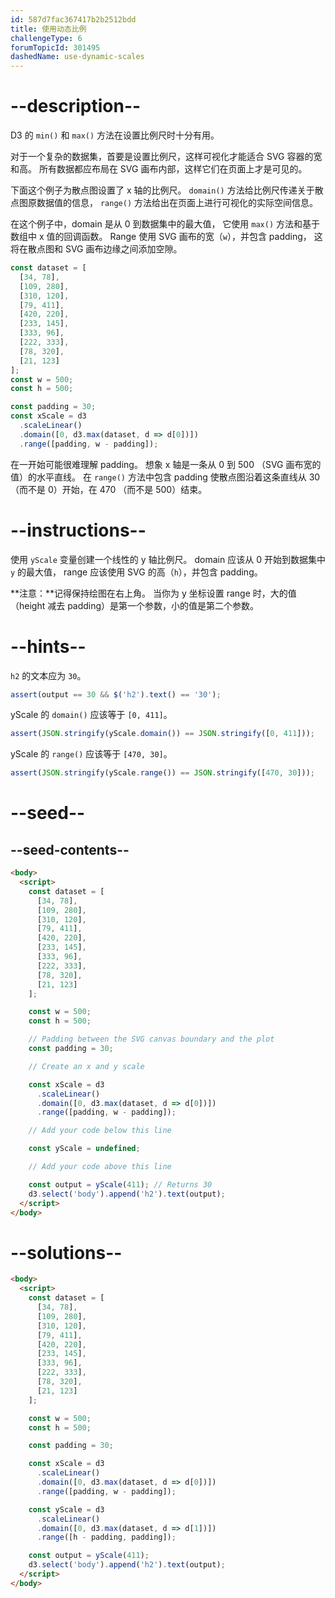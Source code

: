 ```yaml
---
id: 587d7fac367417b2b2512bdd
title: 使用动态比例
challengeType: 6
forumTopicId: 301495
dashedName: use-dynamic-scales
---
```


# --description--

D3 的 `min()` 和 `max()` 方法在设置比例尺时十分有用。

对于一个复杂的数据集，首要是设置比例尺，这样可视化才能适合 SVG 容器的宽和高。 所有数据都应布局在 SVG 画布内部，这样它们在页面上才是可见的。

下面这个例子为散点图设置了 x 轴的比例尺。 `domain()` 方法给比例尺传递关于散点图原数据值的信息， `range()` 方法给出在页面上进行可视化的实际空间信息。

在这个例子中，domain 是从 0 到数据集中的最大值， 它使用 `max()` 方法和基于数组中 x 值的回调函数。 Range 使用 SVG 画布的宽（`w`），并包含 padding， 这将在散点图和 SVG 画布边缘之间添加空隙。

```js
const dataset = [
  [34, 78],
  [109, 280],
  [310, 120],
  [79, 411],
  [420, 220],
  [233, 145],
  [333, 96],
  [222, 333],
  [78, 320],
  [21, 123]
];
const w = 500;
const h = 500;

const padding = 30;
const xScale = d3
  .scaleLinear()
  .domain([0, d3.max(dataset, d => d[0])])
  .range([padding, w - padding]);
```

在一开始可能很难理解 padding。 想象 x 轴是一条从 0 到 500 （SVG 画布宽的值）的水平直线。 在 `range()` 方法中包含 padding 使散点图沿着这条直线从 30 （而不是 0）开始，在 470 （而不是 500）结束。

# --instructions--

使用 `yScale` 变量创建一个线性的 y 轴比例尺。 domain 应该从 0 开始到数据集中 `y` 的最大值， range 应该使用 SVG 的高（`h`），并包含 padding。

**注意：**记得保持绘图在右上角。 当你为 y 坐标设置 range 时，大的值（height 减去 padding）是第一个参数，小的值是第二个参数。

# --hints--

`h2` 的文本应为 `30`。

```js
assert(output == 30 && $('h2').text() == '30');
```

yScale 的 `domain()` 应该等于 `[0, 411]`。

```js
assert(JSON.stringify(yScale.domain()) == JSON.stringify([0, 411]));
```

yScale 的 `range()` 应该等于 `[470, 30]`。

```js
assert(JSON.stringify(yScale.range()) == JSON.stringify([470, 30]));
```

# --seed--

## --seed-contents--

```html
<body>
  <script>
    const dataset = [
      [34, 78],
      [109, 280],
      [310, 120],
      [79, 411],
      [420, 220],
      [233, 145],
      [333, 96],
      [222, 333],
      [78, 320],
      [21, 123]
    ];

    const w = 500;
    const h = 500;

    // Padding between the SVG canvas boundary and the plot
    const padding = 30;

    // Create an x and y scale

    const xScale = d3
      .scaleLinear()
      .domain([0, d3.max(dataset, d => d[0])])
      .range([padding, w - padding]);

    // Add your code below this line

    const yScale = undefined;

    // Add your code above this line

    const output = yScale(411); // Returns 30
    d3.select('body').append('h2').text(output);
  </script>
</body>
```

# --solutions--

```html
<body>
  <script>
    const dataset = [
      [34, 78],
      [109, 280],
      [310, 120],
      [79, 411],
      [420, 220],
      [233, 145],
      [333, 96],
      [222, 333],
      [78, 320],
      [21, 123]
    ];

    const w = 500;
    const h = 500;

    const padding = 30;

    const xScale = d3
      .scaleLinear()
      .domain([0, d3.max(dataset, d => d[0])])
      .range([padding, w - padding]);

    const yScale = d3
      .scaleLinear()
      .domain([0, d3.max(dataset, d => d[1])])
      .range([h - padding, padding]);

    const output = yScale(411);
    d3.select('body').append('h2').text(output);
  </script>
</body>
```
